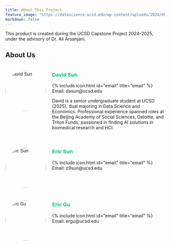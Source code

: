 ```yaml
---
title: About This Project
feature_image: "https://datascience.ucsd.edu/wp-content/uploads/2024/05/HDSI_Drone-Aerial.jpg"
markdown: false
---
```


<p>This product is created during the UCSD Capstone Project 2024-2025, under the advisory of Dr. Ali Arsanjani.</p>

<h2>About Us</h2>
<div style="display:flex; margin: 0 0 20px 0;">
    <img src="{{ site.baseurl }}/assets/images/David.png" alt="David Sun" style="width:128px; height:128px; margin:20px 20px 0 0;border-radius: 50%;"/>
    <div>
        <h3 style="color:#05bf85;">David Sun</h3>
        <p>{% include icon.html id="email" title="email" %} Email: dasun@ucsd.edu</p>
        <p>David is a senior undergraduate student at UCSD (2025), dual majoring in Data Science and Economics. Professional experience spanned roles at the Beijing Academy of Social Sciences, Deloitte, and Triton Funds, passioned in finding AI solutions in biomedical research and HCI.</p>
    </div>
</div>

<div style="display:flex; margin: 0 0 20px 0;">
    <img src="{{ site.baseurl }}/assets/images/ericsun.jpg" alt="Eric Sun" style="width:128px; height:128px; margin:20px 20px 0 0;border-radius: 50%;"/>
    <div>
        <h3 style="color:#05bf85;">Eric Sun</h3>
        <p>{% include icon.html id="email" title="email" %} Email: z9sun@ucsd.edu</p>
    </div>
</div>

<div style="display:flex; margin: 0 0 20px 0;">
    <img src="{{ site.baseurl }}/assets/images/Eric.png" alt="Eric Gu" style="width:128px; height:128px; margin:20px 20px 0 0;border-radius: 50%;"/>
    <div>
        <h3 style="color:#05bf85;">Eric Gu</h3>
        <p>{% include icon.html id="email" title="email" %} Email: ergu@ucsd.edu </p>
    </div>
</div>